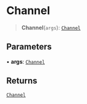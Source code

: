 # Channel

> **Channel**(`args`): [`Channel`](reference/functions/Channel.md)

## Parameters

• **args**: [`Channel`](reference/functions/Channel.md)

## Returns

[`Channel`](reference/functions/Channel.md)
